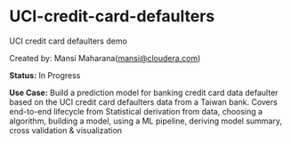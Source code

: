 # UCI-credit-card-defaulters

UCI credit card defaulters demo

Created by: Mansi Maharana(mansi@cloudera.com)

**Status:** In Progress

**Use Case:** Build a prediction model for banking credit card data defaulter based on the UCI credit card defaulters data from a Taiwan bank. Covers end-to-end lifecycle from Statistical derivation from data, choosing a algorithm, building a model, using a ML pipeline, deriving model summary, cross validation & visualization  
